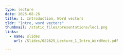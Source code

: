 ```yaml
---
type: lecture
date: 2025-08-26
title: 1. Introduction, Word vectors
tldr: "Intro, word vectors"
thumbnail: /static_files/presentations/lec1.png
links:
  - name: slides
    url: /Slides/082625_Lecture_1_Intro_WordVect.pdf

---
```

